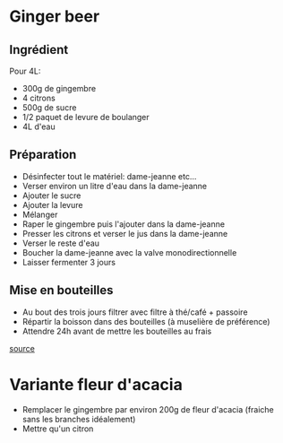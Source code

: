 # Ginger beer

## Ingrédient
Pour 4L:
* 300g de gingembre
* 4 citrons
* 500g de sucre
* 1/2 paquet de levure de boulanger
* 4L d'eau

## Préparation

* Désinfecter tout le matériel: dame-jeanne etc...  
* Verser environ un litre d'eau dans la dame-jeanne
* Ajouter le sucre
* Ajouter la levure
* Mélanger
* Raper le gingembre puis l'ajouter dans la dame-jeanne
* Presser les citrons et verser le jus dans la dame-jeanne
* Verser le reste d'eau 
* Boucher la dame-jeanne avec la valve monodirectionnelle
* Laisser fermenter 3 jours

## Mise en bouteilles

* Au bout des trois jours filtrer avec filtre à thé/café + passoire
* Répartir la boisson dans des bouteilles (à muselière de préférence)
* Attendre 24h avant de mettre les bouteilles au frais

[source](https://www.youtube.com/watch)

# Variante fleur d'acacia
* Remplacer le gingembre par environ 200g de fleur d'acacia (fraiche sans les branches idéalement)
* Mettre qu'un citron